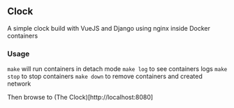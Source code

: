 ## Clock

A simple clock build with VueJS and Django using nginx inside Docker containers

### Usage

`make` will run containers in detach mode
`make log` to see containers logs
`make stop` to stop containers
`make down` to remove containers and created network

Then browse to (The Clock)[http://localhost:8080]
